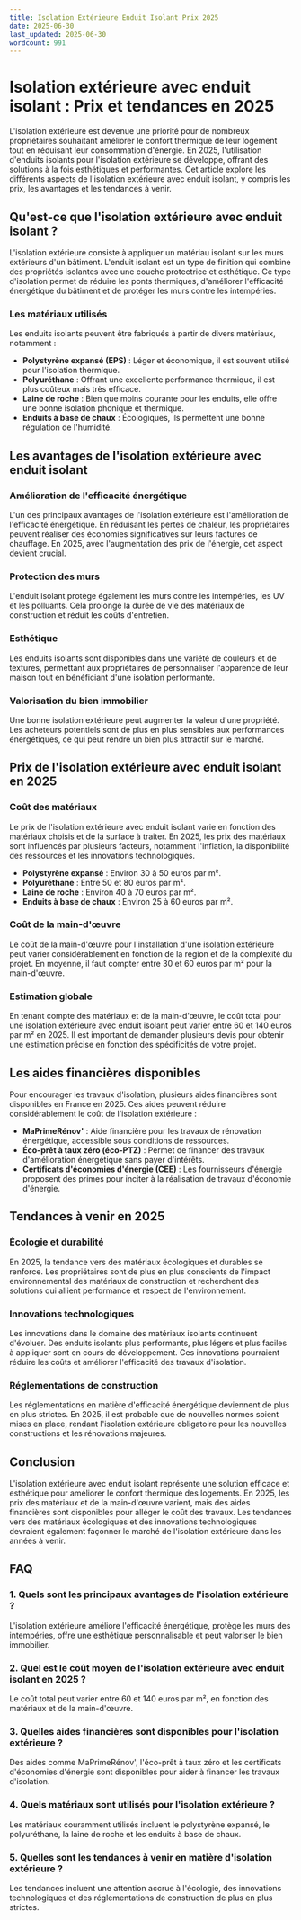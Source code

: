 ```yaml
---
title: Isolation Extérieure Enduit Isolant Prix 2025
date: 2025-06-30
last_updated: 2025-06-30
wordcount: 991
---
```


# Isolation extérieure avec enduit isolant : Prix et tendances en 2025

L'isolation extérieure est devenue une priorité pour de nombreux propriétaires souhaitant améliorer le confort thermique de leur logement tout en réduisant leur consommation d'énergie. En 2025, l'utilisation d'enduits isolants pour l'isolation extérieure se développe, offrant des solutions à la fois esthétiques et performantes. Cet article explore les différents aspects de l'isolation extérieure avec enduit isolant, y compris les prix, les avantages et les tendances à venir.

## Qu'est-ce que l'isolation extérieure avec enduit isolant ?

L'isolation extérieure consiste à appliquer un matériau isolant sur les murs extérieurs d'un bâtiment. L'enduit isolant est un type de finition qui combine des propriétés isolantes avec une couche protectrice et esthétique. Ce type d'isolation permet de réduire les ponts thermiques, d'améliorer l'efficacité énergétique du bâtiment et de protéger les murs contre les intempéries.

### Les matériaux utilisés

Les enduits isolants peuvent être fabriqués à partir de divers matériaux, notamment :

- **Polystyrène expansé (EPS)** : Léger et économique, il est souvent utilisé pour l'isolation thermique.
- **Polyuréthane** : Offrant une excellente performance thermique, il est plus coûteux mais très efficace.
- **Laine de roche** : Bien que moins courante pour les enduits, elle offre une bonne isolation phonique et thermique.
- **Enduits à base de chaux** : Écologiques, ils permettent une bonne régulation de l'humidité.

## Les avantages de l'isolation extérieure avec enduit isolant

### Amélioration de l'efficacité énergétique

L'un des principaux avantages de l'isolation extérieure est l'amélioration de l'efficacité énergétique. En réduisant les pertes de chaleur, les propriétaires peuvent réaliser des économies significatives sur leurs factures de chauffage. En 2025, avec l'augmentation des prix de l'énergie, cet aspect devient crucial.

### Protection des murs

L'enduit isolant protège également les murs contre les intempéries, les UV et les polluants. Cela prolonge la durée de vie des matériaux de construction et réduit les coûts d'entretien.

### Esthétique

Les enduits isolants sont disponibles dans une variété de couleurs et de textures, permettant aux propriétaires de personnaliser l'apparence de leur maison tout en bénéficiant d'une isolation performante.

### Valorisation du bien immobilier

Une bonne isolation extérieure peut augmenter la valeur d'une propriété. Les acheteurs potentiels sont de plus en plus sensibles aux performances énergétiques, ce qui peut rendre un bien plus attractif sur le marché.

## Prix de l'isolation extérieure avec enduit isolant en 2025

### Coût des matériaux

Le prix de l'isolation extérieure avec enduit isolant varie en fonction des matériaux choisis et de la surface à traiter. En 2025, les prix des matériaux sont influencés par plusieurs facteurs, notamment l'inflation, la disponibilité des ressources et les innovations technologiques.

- **Polystyrène expansé** : Environ 30 à 50 euros par m².
- **Polyuréthane** : Entre 50 et 80 euros par m².
- **Laine de roche** : Environ 40 à 70 euros par m².
- **Enduits à base de chaux** : Environ 25 à 60 euros par m².

### Coût de la main-d'œuvre

Le coût de la main-d'œuvre pour l'installation d'une isolation extérieure peut varier considérablement en fonction de la région et de la complexité du projet. En moyenne, il faut compter entre 30 et 60 euros par m² pour la main-d'œuvre.

### Estimation globale

En tenant compte des matériaux et de la main-d'œuvre, le coût total pour une isolation extérieure avec enduit isolant peut varier entre 60 et 140 euros par m² en 2025. Il est important de demander plusieurs devis pour obtenir une estimation précise en fonction des spécificités de votre projet.

## Les aides financières disponibles

Pour encourager les travaux d'isolation, plusieurs aides financières sont disponibles en France en 2025. Ces aides peuvent réduire considérablement le coût de l'isolation extérieure :

- **MaPrimeRénov'** : Aide financière pour les travaux de rénovation énergétique, accessible sous conditions de ressources.
- **Éco-prêt à taux zéro (éco-PTZ)** : Permet de financer des travaux d'amélioration énergétique sans payer d'intérêts.
- **Certificats d'économies d'énergie (CEE)** : Les fournisseurs d'énergie proposent des primes pour inciter à la réalisation de travaux d'économie d'énergie.

## Tendances à venir en 2025

### Écologie et durabilité

En 2025, la tendance vers des matériaux écologiques et durables se renforce. Les propriétaires sont de plus en plus conscients de l'impact environnemental des matériaux de construction et recherchent des solutions qui allient performance et respect de l'environnement.

### Innovations technologiques

Les innovations dans le domaine des matériaux isolants continuent d'évoluer. Des enduits isolants plus performants, plus légers et plus faciles à appliquer sont en cours de développement. Ces innovations pourraient réduire les coûts et améliorer l'efficacité des travaux d'isolation.

### Réglementations de construction

Les réglementations en matière d'efficacité énergétique deviennent de plus en plus strictes. En 2025, il est probable que de nouvelles normes soient mises en place, rendant l'isolation extérieure obligatoire pour les nouvelles constructions et les rénovations majeures.

## Conclusion

L'isolation extérieure avec enduit isolant représente une solution efficace et esthétique pour améliorer le confort thermique des logements. En 2025, les prix des matériaux et de la main-d'œuvre varient, mais des aides financières sont disponibles pour alléger le coût des travaux. Les tendances vers des matériaux écologiques et des innovations technologiques devraient également façonner le marché de l'isolation extérieure dans les années à venir.

## FAQ

### 1. Quels sont les principaux avantages de l'isolation extérieure ?

L'isolation extérieure améliore l'efficacité énergétique, protège les murs des intempéries, offre une esthétique personnalisable et peut valoriser le bien immobilier.

### 2. Quel est le coût moyen de l'isolation extérieure avec enduit isolant en 2025 ?

Le coût total peut varier entre 60 et 140 euros par m², en fonction des matériaux et de la main-d'œuvre.

### 3. Quelles aides financières sont disponibles pour l'isolation extérieure ?

Des aides comme MaPrimeRénov', l'éco-prêt à taux zéro et les certificats d'économies d'énergie sont disponibles pour aider à financer les travaux d'isolation.

### 4. Quels matériaux sont utilisés pour l'isolation extérieure ?

Les matériaux couramment utilisés incluent le polystyrène expansé, le polyuréthane, la laine de roche et les enduits à base de chaux.

### 5. Quelles sont les tendances à venir en matière d'isolation extérieure ?

Les tendances incluent une attention accrue à l'écologie, des innovations technologiques et des réglementations de construction de plus en plus strictes.